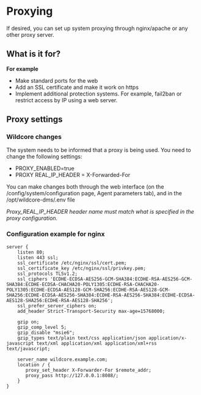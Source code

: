 # Proxying
If desired, you can set up system proxying through nginx/apache or any other proxy server.

## What is it for?
**For example**

* Make standard ports for the web
* Add an SSL certificate and make it work on https
* Implement additional protection systems. For example, fail2ban or restrict access by IP using a web server.

## Proxy settings
### Wildcore changes
The system needs to be informed that a proxy is being used.
You need to change the following settings:

* PROXY_ENABLED=true
* PROXY REAL_IP_HEADER = X-Forwarded-For

You can make changes both through the web interface (on the /config/system/configuration page, Agent parameters tab), and in the /opt/wildcore-dms/.env file

_Proxy_REAL_IP_HEADER header name must match what is specified in the proxy configuration._



### Configuration example for nginx
``` 
server {
    listen 80;
    listen 443 ssl;
    ssl_certificate /etc/nginx/ssl/cert.pem;
    ssl_certificate_key /etc/nginx/ssl/privkey.pem;
    ssl_protocols TLSv1.2;
    ssl_ciphers 'ECDHE-ECDSA-AES256-GCM-SHA384:ECDHE-RSA-AES256-GCM-SHA384:ECDHE-ECDSA-CHACHA20-POLY1305:ECDHE-RSA-CHACHA20-POLY1305:ECDHE-ECDSA-AES128-GCM-SHA256:ECDHE-RSA-AES128-GCM-SHA256:ECDHE-ECDSA-AES256-SHA384:ECDHE-RSA-AES256-SHA384:ECDHE-ECDSA-AES128-SHA256:ECDHE-RSA-AES128-SHA256';
    ssl_prefer_server_ciphers on;
    add_header Strict-Transport-Security max-age=15768000;

    gzip on;
    gzip_comp_level 5;
    gzip_disable "msie6";
    gzip_types text/plain text/css application/json application/x-javascript text/xml application/xml application/xml+rss text/javascript;

    server_name wildcore.example.com;
    location / {
       proxy_set_header X-Forwarder-For $remote_addr;
       proxy_pass http://127.0.0.1:8088/;
    }
}
```


